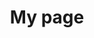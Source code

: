 ---
title: My page
type: landing

sections:
  - block: slider
    content:
      slides:
        - title: 
          content: 
          align: center
          background:
            image:
              # Specify an image from `assets/media/`
              # or delete the image section to remove it
              filename: 1.png
        - title: 
          content: 
          align: left
          background:
            image:
              # Specify an image from `assets/media/`
              # or delete the image section to remove it
              filename: 1.png
              filters:
                brightness: 0.7
        - title: World-Class Semiconductor Lab
          content: 'Just opened last month!'
          align: right
          background:
            image:
              # Specify an image from `assets/media/`
              # or delete the image section to remove it
              filename: 1.png
              filters:
                brightness: 0.5
            position: center
          link:
            icon: graduation-cap
            icon_pack: fas
            text: Join Us
            url: ../contact/
    design:
      # Slide height is automatic unless you force a specific height (e.g. '400px')
      slide_height: ''
      # Make the slides full screen within the browser window?
      is_fullscreen: true
      # Automatically transition through slides?
      loop: false
      # Duration of transition between slides (in ms)
      interval: 2000
---